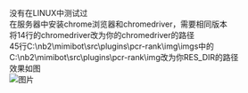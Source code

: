 没有在LINUX中测试过  
在服务器中安装chrome浏览器和chromedriver，需要相同版本  
将14行的chromedriver改为你的chromedriver的路径  
45行C:\\nb2\\mimibot\\src\\plugins\\pcr-rank\\img\\imgs中的C:\\nb2\\mimibot\\src\\plugins\\pcr-rank\\img改为你RES_DIR的路径  
效果如图  
![图片](https://user-images.githubusercontent.com/81564864/134680689-859021d8-b0a0-4985-a930-1bb8f849aeb7.png)


